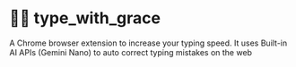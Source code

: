 # 👐💫 type_with_grace
A Chrome browser extension to increase your typing speed. It uses Built-in AI APIs (Gemini Nano) to auto correct typing mistakes on the web
